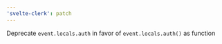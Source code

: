 ```yaml
---
'svelte-clerk': patch
---
```


Deprecate `event.locals.auth` in favor of `event.locals.auth()` as function

